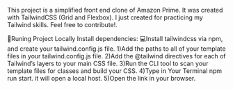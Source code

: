 This project is a simplified front end clone of Amazon Prime. It was created with TailwindCSS (Grid and Flexbox).
I just created for practicing my Tailwind skills.
Feel free to contribute!.

🎃Runing Project Locally Install dependencies:
💻Install tailwindcss via npm, and create your tailwind.config.js file. 
1)Add the paths to all of your template files in your tailwind.config.js file.
2)Add the @tailwind directives for each of Tailwind’s layers to your main CSS file. 
3)Run the CLI tool to scan your template files for classes and build your CSS. 
4)Type in Your Terminal npm run start. it will open a local host. 
5)Open the link in your browser.
